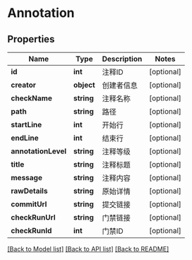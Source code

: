 # Annotation

## Properties

Name | Type | Description | Notes
------------ | ------------- | ------------- | -------------
**id** | **int** | 注释ID | [optional] 
**creator** | **object** | 创建者信息 | [optional] 
**checkName** | **string** | 注释名称 | [optional] 
**path** | **string** | 路径 | [optional] 
**startLine** | **int** | 开始行 | [optional] 
**endLine** | **int** | 结束行 | [optional] 
**annotationLevel** | **string** | 注释等级 | [optional] 
**title** | **string** | 注释标题 | [optional] 
**message** | **string** | 注释内容 | [optional] 
**rawDetails** | **string** | 原始详情 | [optional] 
**commitUrl** | **string** | 提交链接 | [optional] 
**checkRunUrl** | **string** | 门禁链接 | [optional] 
**checkRunId** | **int** | 门禁ID | [optional] 

[[Back to Model list]](../../README.md#documentation-for-models) [[Back to API list]](../../README.md#documentation-for-api-endpoints) [[Back to README]](../../README.md)


